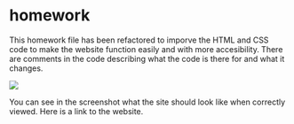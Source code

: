 # homework
This homework file has been refactored to imporve the HTML and CSS code to make 
the website function easily and with more accesibility. There are comments in the
code describing what the code is there for and what it changes. 

<img src="C:\Users\Heyhiza\code\wustl-stl-fsf-pt-04-2021-u-c\01-git-html-css\02-Homework\Assets\01-html-css-git-homework-demo.png">

You can see in the screenshot what the site should look like when correctly viewed. 
Here is a link to the website. 
<a href="C:\Users\Heyhiza\homework\homework\README.md"></a> 
